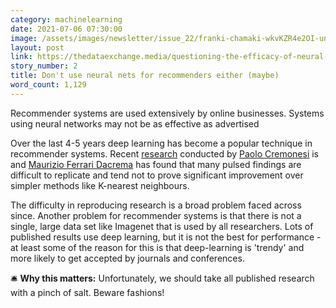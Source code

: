 ```yaml
---
category: machinelearning
date: 2021-07-06 07:30:00
image: /assets/images/newsletter/issue_22/franki-chamaki-wkvKZR4e2OI-unsplash.jpeg
layout: post
link: https://thedataexchange.media/questioning-the-efficacy-of-neural-recommendation-systems
story_number: 2
title: Don't use neural nets for recommenders either (maybe)
word_count: 1,129
---
```


Recommender systems are used extensively by online businesses. Systems using neural networks may not be as effective as advertised

Over the last 4-5 years deep learning has become a popular technique in recommender systems. Recent [research](https://thedataexchange.media/questioning-the-efficacy-of-neural-recommendation-systems) conducted by [Paolo Cremonesi](https://paolocremonesi.faculty.polimi.it/) is  and [Maurizio Ferrari Dacrema](https://mauriziofd.github.io/) has found that many pulsed findings are difficult to replicate and tend not to prove significant improvement over simpler methods like K-nearest neighbours.

The difficulty in reproducing research is a broad problem faced across since. Another problem for recommender systems is that there is not a single, large data set like Imagenet that is used by all researchers. Lots of published results use deep learning, but it is not the best for performance - at least some of the reason for this is that deep-learning is 'trendy' and more likely to get accepted by journals and conferences.

🛎️ **Why this matters:** Unfortunately, we should take all published research with a pinch of salt. Beware fashions!